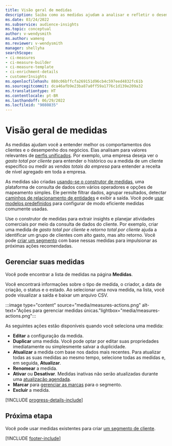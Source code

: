 ```yaml
---
title: Visão geral de medidas
description: Saiba como as medidas ajudam a analisar e refletir o desempenho do seu negócio.
ms.date: 03/24/2022
ms.subservice: audience-insights
ms.topic: conceptual
author: v-wendysmith
ms.author: wameng
ms.reviewer: v-wendysmith
manager: shellyha
searchScope:
- ci-measures
- ci-measure-builder
- ci-measure-template
- ci-enrichment-details
- customerInsights
ms.openlocfilehash: 880c06bffcfa269151d96cb4c597eed4832fc61b
ms.sourcegitcommit: dca46afb9e23ba87a0ff59a1776c1d139e209a32
ms.translationtype: HT
ms.contentlocale: pt-BR
ms.lasthandoff: 06/29/2022
ms.locfileid: "9080835"
---
```

# <a name="measures-overview"></a>Visão geral de medidas

As medidas ajudam você a entender melhor os comportamentos dos clientes e o desempenho dos negócios. Elas analisam para valores relevantes de [perfis unificados](data-unification.md). Por exemplo, uma empresa deseja ver o *gasto total por cliente* para entender o histórico ou a medida de um cliente específico ou medir as *vendas totais da empresa* para entender a receita de nível agregado em toda a empresa.  

As medidas são criadas [usando-se o construtor de medidas](measure-builder.md), uma plataforma de consulta de dados com vários operadores e opções de mapeamento simples. Ele permite filtrar dados, agrupar resultados, detectar [caminhos de relacionamento de entidades](relationships.md) e exibir a saída. Você pode [usar modelos predefinidos](measure-templates.md) para configurar de modo eficiente medidas comumente usadas.

Use o construtor de medidas para extrair insights e planejar atividades comerciais por meio da consulta de dados do cliente. Por exemplo, criar uma medida de *gasto total por cliente* e *retorno total por cliente* ajuda a identificar um grupo de clientes com alto gasto, mas alto retorno. Você pode [criar um segmento](segments.md) com base nessas medidas para impulsionar as próximas ações recomendadas.

## <a name="manage-your-measures"></a>Gerenciar suas medidas

Você pode encontrar a lista de medidas na página **Medidas**.

Você encontrará informações sobre o tipo de medida, o criador, a data de criação, o status e o estado. Ao selecionar uma nova medida, na lista, você pode visualizar a saída e baixar um arquivo CSV.

:::image type="content" source="media/measures-actions.png" alt-text="Ações para gerenciar medidas únicas."lightbox="media/measures-actions.png":::

As seguintes ações estão disponíveis quando você seleciona uma medida:

- **Editar** a configuração da medida.
- **Duplicar** uma medida. Você pode optar por editar suas propriedades imediatamente ou simplesmente salvar a duplicidade.
- **Atualizar** a medida com base nos dados mais recentes. Para atualizar todas as suas medidas ao mesmo tempo, selecione todas as medidas e, em seguida, **Atualizar**.
- **Renomear** a medida.
- **Ativar** ou **Desativar**. Medidas inativas não serão atualizadas durante uma [atualização agendada](system.md#schedule-tab).
- **Marcar** para [gerenciar as marcas](work-with-tags-columns.md#manage-tags) para o segmento.
- **Excluir** a medida.

[!INCLUDE [progress-details-include](includes/progress-details-pane.md)]

## <a name="next-step"></a>Próxima etapa

Você pode usar medidas existentes para criar [um segmento de cliente](segments.md).

[!INCLUDE [footer-include](includes/footer-banner.md)]
